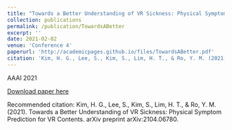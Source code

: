 ```yaml
---
title: "Towards a Better Understanding of VR Sickness: Physical Symptom Prediction for VR Contents"
collection: publications
permalink: /publication/TowardsABetter
excerpt: ''
date: 2021-02-02
venue: 'Conference 4'
paperurl: 'http://academicpages.github.io/files/TowardsABetter.pdf'
citation: 'Kim, H. G., Lee, S., Kim, S., Lim, H. T., & Ro, Y. M. (2021). Towards a Better Understanding of VR Sickness: Physical Symptom Prediction for VR Contents. arXiv preprint arXiv:2104.06780.'
---
```

AAAI 2021

[Download paper here](http://academicpages.github.io/files/TowardsABetter.pdf)

Recommended citation: Kim, H. G., Lee, S., Kim, S., Lim, H. T., & Ro, Y. M. (2021). Towards a Better Understanding of VR Sickness: Physical Symptom Prediction for VR Contents. arXiv preprint arXiv:2104.06780.